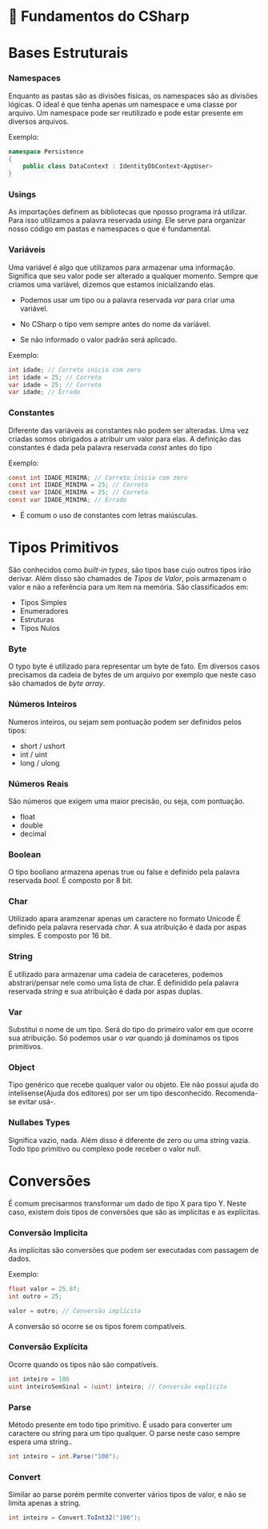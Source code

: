 # 🔮 Fundamentos do CSharp

# Bases Estruturais

### Namespaces

Enquanto as pastas são as divisões físicas, os namespaces são as divisões lógicas. O ideal é que tenha apenas um namespace e uma classe por arquivo.
Um namespace pode ser reutilizado e pode estar presente em diversos arquivos.

Exemplo:

```c#
namespace Persistence
{
    public class DataContext : IdentityDbContext<AppUser>
}

```

### Usings

As importações definem as bibliotecas que nposso programa irá utilizar.
Para isso utilizamos a palavra reservada _using_.
Ele serve para organizar nosso código em pastas e namespaces o que é fundamental.

### Variáveis

Uma variável é algo que utilizamos para armazenar uma informação.
Significa que seu valor pode ser alterado a qualquer momento. Sempre que criamos uma variável, dizemos que estamos inicializando elas.

- Podemos usar um tipo ou a palavra reservada _var_ para criar uma variável.

- No CSharp o tipo vem sempre antes do nome da variável.

- Se não informado o valor padrão será aplicado.

Exemplo:

```c#
int idade; // Correto inicia com zero
int idade = 25; // Correto
var idade = 25; // Correto
var idade; // Errado

```

### Constantes

Diferente das variáveis as constantes não podem ser alteradas. Uma vez criadas somos obrigados a atribuir um valor para elas.
A definição das constantes é dada pela palavra reservada _const_ antes do tipo

Exemplo:

```c#
const int IDADE_MINIMA; // Correto inicia com zero
const int IDADE_MINIMA = 25; // Correto
const var IDADE_MINIMA = 25; // Correto
const var IDADE_MINIMA; // Errado

```

- É comum o uso de constantes com letras maiúsculas.

# Tipos Primitivos

São conhecidos como _built-in types_, são tipos base cujo outros tipos irão derivar. Além disso são chamados de _Tipos de Valor_, pois armazenam o valor e não a referência para um item na memória.
São classificados em:

- Tipos Simples
- Enumeradores
- Estruturas
- Tipos Nulos

### Byte

O typo byte é utilizado para representar um byte de fato. Em diversos casos precisamos da cadeia de bytes de um arquivo por exemplo que neste caso são chamados de _byte array_.

### Números Inteiros

Numeros inteiros, ou sejam sem pontuação podem ser definidos pelos tipos:

- short / ushort
- int / uint
- long / ulong

### Números Reais

São números que exigem uma maior precisão, ou seja, com pontuação.

- float
- double
- decimal

### Boolean

 O tipo booliano armazena apenas true ou false e definido pela palavra reservada _bool_. É composto por 8 bit.

### Char

 Utilizado apara aramzenar apenas um caractere no formato Unicode É definido pela palavra reservada _char_. A sua atribuição é dada por aspas simples. É composto por 16 bit.

### String

É utilizado para armazenar uma cadeia de caraceteres, podemos abstrari/pensar nele como uma lista de char. É definidido pela palavra reservada _string_ e sua atribuição é dada por aspas duplas.

### Var

Substitui o nome de um tipo. Será do tipo do primeiro valor em que ocorre sua atribuição. Só podemos usar o _var_ quando já dominamos os tipos primitivos.

### Object

Tipo genérico que recebe qualquer valor ou objeto. Ele não possui ajuda do intelisense(Ajuda dos editores) por ser um tipo desconhecido. Recomenda-se evitar usá-.

### Nullabes Types

Significa vazio, nada. Além disso é diferente de zero ou uma string vazia. Todo tipo primitivo ou complexo pode receber o valor null.

# Conversões

É comum precisarmos transformar um dado de tipo X para tipo Y. Neste caso, existem dois tipos de conversões que são as implícitas e as explícitas.

### Conversão Implicita

As implícitas são conversões que podem ser executadas com passagem de dados.

Exemplo:

```c#
float valor = 25.8f;
int outro = 25;

valor = outro; // Conversão implícita 

```

A conversão só ocorre se os tipos forem compatíveis.

### Conversão Explícita

Ocorre quando os tipos não são compatíveis.

```c#
int inteiro = 100
uint inteiroSemSinal = (uint) inteiro; // Conversão explícita 

```

### Parse

Método presente em todo tipo primitivo. É usado para converter um caractere ou string para um tipo qualquer.
O parse neste caso sempre espera uma string..

```c#
int inteiro = int.Parse("100");

```

### Convert

Similar ao parse porém permite converter vários tipos de valor, e não se limita apenas a string.

```c#
int inteiro = Convert.ToInt32("100");

```
